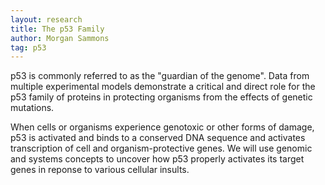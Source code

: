 ```yaml
---
layout: research
title: The p53 Family
author: Morgan Sammons
tag: p53
---
```


p53 is commonly referred to as the "guardian of the genome".  Data from multiple experimental models demonstrate a critical and direct role for the p53 family of proteins in protecting organisms from the effects of genetic mutations.  

When cells or organisms experience genotoxic or other forms of damage, p53 is activated and binds to a conserved DNA sequence and activates transcription of cell and organism-protective genes.  We will use genomic and systems concepts to uncover how p53 properly activates its target genes in reponse to various cellular insults. 